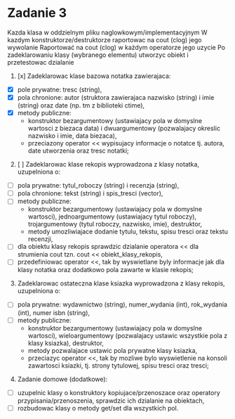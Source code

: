 # Zadanie 3

Kazda klasa w oddzielnym pliku naglowkowym/implementacyjnym
W kazdym konstruktorze/destruktorze raportowac na cout (clog) jego wywolanie
Raportować na cout (clog) w każdym operatorze jego uzycie 
Po zadeklarowaniu klasy (wybranego elementu) utworzyc obiekt i przetestowac dzialanie

1. [x] Zadeklarowac klase bazowa notatka zawierajaca:
  - [x] pole prywatne: tresc (string),
  - [x] pola chronione: autor (struktora zawierajaca nazwisko (string) i imie (string) oraz date (np. tm z biblioteki ctime),
  - [x] metody publiczne: 
    * konstruktor bezargumentowy (ustawiajacy pola w domyslne wartosci 
       z biezaca data) i dwuargumentowy (pozwalajacy okreslic nazwisko
       i imie, data biezaca),
    * przeciazony operator << wypisujacy informacje o notatce tj. autora,
       date utworzenia oraz tresc notatki;
    
2. [ ] Zadeklarowac klase rekopis wyprowadzona z klasy notatka, uzupelniona o:
  - [ ] pola prywatne: tytul_roboczy (string) i recenzja (string),
  - [ ] pola chronione: tekst (string) i spis_tresci (vector<string>),
  - [ ] metody publiczne:
    * konstruktor bezargumentowy (ustawiajacy pola w domyslne wartosci), 
      jednoargumentowy (ustawiajacy tytul roboczy), trojargumentowy (tytul 
      roboczy, nazwisko, imie), destruktor,
    * metody umozliwiajace dodanie tytulu, tekstu, spisu tresci oraz tekstu recenzji,
  - [ ] dla obiektu klasy rekopis sprawdzic dzialanie operatora << dla strumienia cout tzn. cout << obiekt_klasy_rekopis,
  - [ ] przedefiniowac operator <<, tak by wyswietlane byly informacje jak dla klasy notatka oraz dodatkowo pola zawarte w klasie rekopis;

3. Zadeklarowac ostateczna klase ksiazka wyprowadzona z klasy rekopis, uzupelniona o:
  - [ ] pola prywatne: wydawnictwo (string), numer_wydania (int), rok_wydania (int), numer isbn (string),
  - [ ] metody publiczne:
    * konstruktor bezargumentowy (ustawiajacy pola w domyslne wartosci), 
      wieloargumentowy (pozwalajacy ustawic wszystkie pola z klasy ksiazka),
      destruktor,
    * metody pozwalajace ustawic pola prywatne klasy ksiazka,
    * przeciazyc operator <<, tak by mozliwe bylo wyswietlenie na konsoli
      zawartosci ksiazki, tj. strony tytulowej, spisu tresci oraz tresci;
    
4. Zadanie domowe (dodatkowe):
  - [ ] uzupelnic klasy o konstruktory kopiujace/przenoszace oraz operatory przypisania/przenoszenia, sprawdzic ich dzialanie na obiektach,
  - [ ] rozbudowac klasy o metody get/set dla wszystkich pol.
